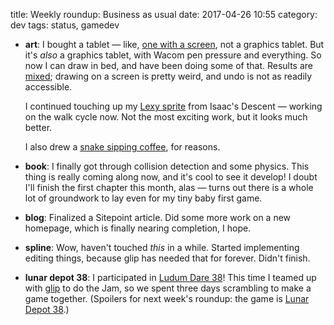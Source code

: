 title: Weekly roundup: Business as usual
date: 2017-04-26 10:55
category: dev
tags: status, gamedev

- **art**: I bought a tablet — like, [one with a screen](https://www.amazon.com/gp/product/B01LFV5SI6/), not a graphics tablet.  But it's _also_ a graphics tablet, with Wacom pen pressure and everything.  So now I can draw in bed, and have been doing some of that.  Results are [mixed](https://twitter.com/eevee/status/854021115777228800); drawing on a screen is pretty weird, and undo is not as readily accessible.

    I continued touching up my [Lexy sprite](https://twitter.com/eevee/status/853165771266039812) from Isaac's Descent — working on the walk cycle now.  Not the most exciting work, but it looks much better.

    I also drew a [snake sipping coffee](https://twitter.com/eevee/status/854642215624220672), for reasons.

- **book**: I finally got through collision detection and some physics.  This thing is really coming along now, and it's cool to see it develop!  I doubt I'll finish the first chapter this month, alas — turns out there is a whole lot of groundwork to lay even for my tiny baby first game.

- **blog**: Finalized a Sitepoint article.  Did some more work on a new homepage, which is finally nearing completion, I hope.

- **spline**: Wow, haven't touched _this_ in a while.  Started implementing editing things, because glip has needed that for forever.  Didn't finish.

- **lunar depot 38**: I participated in [Ludum Dare 38](https://ldjam.com/events/ludum-dare/38)!  This time I teamed up with [glip](http://glitchedpuppet.com/) to do the Jam, so we spent three days scrambling to make a game together.  (Spoilers for next week's roundup: the game is [Lunar Depot 38](https://eevee.itch.io/lunar-depot-38).)
